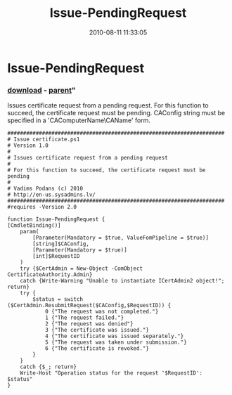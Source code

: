 ﻿---
pid:            2062
parent:         2061
children:       
poster:         vpodans
title:          Issue-PendingRequest
date:           2010-08-11 11:33:05
format:         posh
---

# Issue-PendingRequest

### [download](2062.ps1) - [parent](2061.md)"

Issues certificate request from a pending request. For this function to succeed, the certificate request must be pending. CAConfig string must be specified in a 'CAComputerName\CAName' form.

```posh
#####################################################################
# Issue certificate.ps1
# Version 1.0
#
# Issues certificate request from a pending request
#
# For this function to succeed, the certificate request must be pending
#
# Vadims Podans (c) 2010
# http://en-us.sysadmins.lv/
#####################################################################
#requires -Version 2.0

function Issue-PendingRequest {
[CmdletBinding()]
    param(
        [Parameter(Mandatory = $true, ValueFomPipeline = $true)]
        [string]$CAConfig,
        [Parameter(Mandatory = $true)]
        [int]$RequestID
    )
    try {$CertAdmin = New-Object -ComObject CertificateAuthority.Admin}
    catch {Write-Warning "Unable to instantiate ICertAdmin2 object!"; return}
    try {
        $status = switch ($CertAdmin.ResubmitRequest($CAConfig,$RequestID)) {
            0 {"The request was not completed."}
            1 {"The request failed."}
            2 {"The request was denied"}
            3 {"The certificate was issued."}
            4 {"The certificate was issued separately."}
            5 {"The request was taken under submission."}
            6 {"The certificate is revoked."}
        }
    }
    catch {$_; return}
    Write-Host "Operation status for the request '$RequestID': $status"
}
```
